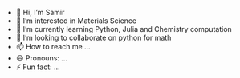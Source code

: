 - 👋 Hi, I’m Samir
- 👀 I’m interested in Materials Science
- 🌱 I’m currently learning Python, Julia and Chemistry computation
- 💞️ I’m looking to collaborate on python for math
- 📫 How to reach me ...
- 😄 Pronouns: ...
- ⚡ Fun fact: ...

<!---
samir-chmod400/samir-chmod400 is a ✨ special ✨ repository because its `README.md` (this file) appears on your GitHub profile.
You can click the Preview link to take a look at your changes.
--->
